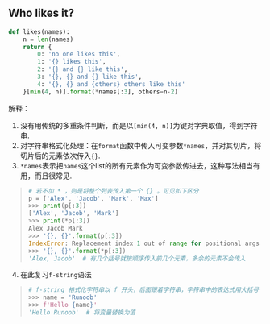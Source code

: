 
## Who likes it?

```python
def likes(names):
    n = len(names)
    return {
        0: 'no one likes this',
        1: '{} likes this', 
        2: '{} and {} like this', 
        3: '{}, {} and {} like this', 
        4: '{}, {} and {others} others like this'
    }[min(4, n)].format(*names[:3], others=n-2)
```
解释：
1. 没有用传统的多重条件判断，而是以`[min(4, n)]`为键对字典取值，得到字符串.
2. 对字符串格式化处理：在`format`函数中传入可变参数`*names`，并对其切片，将切片后的元素依次传入`{}`.
3. `*names`表示把`names`这个list的所有元素作为可变参数传进去，这种写法相当有用，而且很常见.
> ```python
> # 若不加 * ，则是将整个列表传入第一个 {} 。可见如下区分
> p = ['Alex', 'Jacob', 'Mark', 'Max']
> >>> print(p[:3])
> ['Alex', 'Jacob', 'Mark']
> >>> print(*p[:3])
> Alex Jacob Mark
> >>> '{}, {}'.format(p[:3])
> IndexError: Replacement index 1 out of range for positional args tuple  # 由于第一个括号（索引为0）内传入了整个切片列表，第二个括号（索引为1）缺少可传值，出现报错
> >>> '{}, {}'.format(*p[:3])
> 'Alex, Jacob'  # 有几个括号就按顺序传入前几个元素，多余的元素不会传入
> ```
4. 在此复习`f-string`语法
> ```python
> # f-string 格式化字符串以 f 开头，后面跟着字符串，字符串中的表达式用大括号 {} 包起来，它会将变量或表达式计算后的值替换进去
> >>> name = 'Runoob'
> >>> f'Hello {name}'
> 'Hello Runoob'  # 将变量替换为值
> ```
